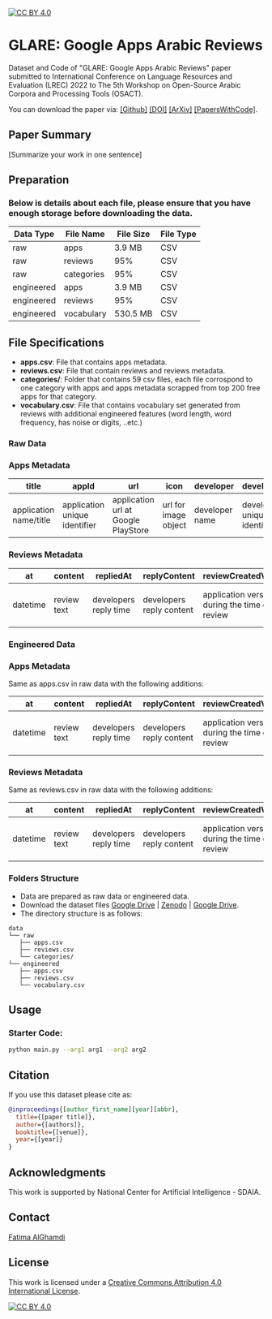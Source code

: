 [![CC BY 4.0][cc-by-shield]][cc-by]


# GLARE: Google Apps Arabic Reviews



Dataset and Code of "GLARE: Google Apps Arabic Reviews" paper submitted to International Conference on Language Resources and Evaluation (LREC) 2022 to The 5th Workshop on Open-Source Arabic Corpora and Processing Tools (OSACT).


You can download the paper via: [[Github]](xx.pdf) [[DOI]](https://doi.org/xx/xx) [[ArXiv]](https://arxiv.org/abs/xxxx.xxxxx) [[PapersWithCode]](https://paperswithcode.com/).

## Paper Summary

[Summarize your work in one sentence]

## Preparation
### Below is details about each file, please ensure that you have enough storage before downloading the data.

| Data Type         | File Name  | File Size | File Type |
| ------------------ |---------------- | -------------- |-------------- |
| raw   |     apps        |      3.9 MB       | CSV |
| raw   |     reviews        |      95%       | CSV |
| raw   |     categories        |      95%       | CSV
| engineered   |     apps        |      3.9 MB       | CSV
| engineered   |     reviews        |      95%       | CSV
| engineered   |     vocabulary        |      530.5 MB       | CSV

## File Specifications

- **apps.csv**: File that contains apps metadata.
- **reviews.csv**: File that contain reviews and reviews metadata.
- **categories/**: Folder that contains 59 csv files, each file corrospond to one category with apps and apps metadata scrapped from top 200 free apps for that category.
- **vocabulary.csv**: File that contains vocabulary set generated from reviews with additional engineered features (word length, word frequency, has noise or digits, ..etc.)


### Raw Data
### Apps Metadata
| title         | appId  | url | icon | developer | developerId | summary | score |
| ------------------ |---------------- | -------------- |-------------- | ------------------ |---------------- | -------------- |-------------- |
| application name/title   |      application unique identifier        |      application url at Google PlayStore    | url for image object  | developer name | developer unique identifier | short description of the application | application accumlated rating |  

### Reviews Metadata


| at         | content  | repliedAt | replyContent | reviewCreatedVersion | reviewId | score | thumbsUpCount | userImage | userName | appID |
| ------------------ |---------------- | -------------- |-------------- | ------------------ |---------------- | -------------- |-------------- |---------------- | -------------- |-------------- |
| datetime   |     review text        |      developers reply time      | developers reply content | application version during the time of review | unique ID for each review  |     user rating        |      number of users that agree with the reviewer       | url for image object | user display name   |     application unique identifier        |  


### Engineered Data

### Apps Metadata
Same as apps.csv in raw data with the following additions:

| at         | content  | repliedAt | replyContent | reviewCreatedVersion | reviewId | score | thumbsUpCount | userImage | userName | appID |
| ------------------ |---------------- | -------------- |-------------- | ------------------ |---------------- | -------------- |-------------- |---------------- | -------------- |-------------- |
| datetime   |     review text        |      developers reply time      | developers reply content | application version during the time of review | unique ID for each review  |     user rating        |      number of users that agree with the reviewer       | url of image object | user display name   |     application unique identifier        |  

### Reviews Metadata
Same as reviews.csv in raw data with the following additions:


| at         | content  | repliedAt | replyContent | reviewCreatedVersion | reviewId | score | thumbsUpCount | userImage | userName | appID |
| ------------------ |---------------- | -------------- |-------------- | ------------------ |---------------- | -------------- |-------------- |---------------- | -------------- |-------------- |
| datetime   |     review text        |      developers reply time      | developers reply content | application version during the time of review | unique ID for each review  |     user rating        |      number of users that agree with the reviewer       | url of image object | user display name   |     application unique identifier        |  

### Folders Structure

- Data are prepared as raw data or engineered data.
- Download the dataset files [Google Drive](https://example.com) | [Zenodo](https://example.com) | [Google Drive](https://example.com).
- The directory structure is as follows:
```
data
└── raw
   ├── apps.csv
   ├── reviews.csv
   └── categories/
└── engineered
   ├── apps.csv
   ├── reviews.csv
   └── vocabulary.csv
```

## Usage

### Starter Code:

```bash
python main.py --arg1 arg1 --arg2 arg2
```

## Citation

If you use this dataset please cite as:

```bibtex
@inproceedings{[author_first_name][year][abbr],
  title={[paper title]},
  author={[authors]},
  booktitle={[venue]},
  year={[year]}
}
```

## Acknowledgments

This work is supported by National Center for Artificial Intelligence - SDAIA.

## Contact

[Fatima AlGhamdi](fatima.alghamdi@hotmail.com)

## License

This work is licensed under a
[Creative Commons Attribution 4.0 International License][cc-by].

[![CC BY 4.0][cc-by-image]][cc-by]

[cc-by]: http://creativecommons.org/licenses/by/4.0/
[cc-by-image]: https://i.creativecommons.org/l/by/4.0/88x31.png
[cc-by-shield]: https://img.shields.io/badge/License-CC%20BY%204.0-lightgrey.svg
